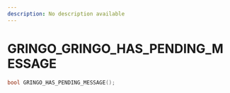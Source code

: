 ```yaml
---
description: No description available 
---
```


# GRINGO\_GRINGO_HAS_PENDING_MESSAGE

```cpp
bool GRINGO_HAS_PENDING_MESSAGE();
```